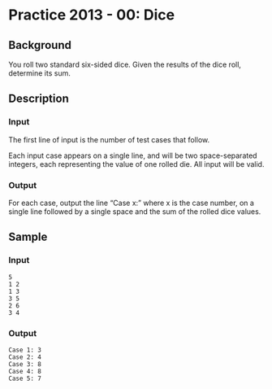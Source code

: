 # Practice 2013 - 00: Dice

## Background
You roll two standard six-sided dice. Given the results of the dice roll,
determine its sum.

## Description

### Input
The first line of input is the number of test cases that follow.

Each input case appears on a single line, and will be two space-separated
integers, each representing the value of one rolled die. All input will be
valid.

### Output
For each case, output the line “Case x:” where x is the case number, on a single
line followed by a single space and the sum of the rolled dice values.

## Sample
### Input
```
5
1 2
1 3
3 5
2 6
3 4
```

### Output
```
Case 1: 3
Case 2: 4
Case 3: 8
Case 4: 8
Case 5: 7
```
